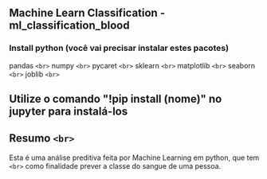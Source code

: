## Machine Learn Classification - ml_classification_blood

### Install python (você vai precisar instalar estes pacotes)

pandas `<br>`
numpy `<br>`
pycaret `<br>`
sklearn `<br>`
matplotlib `<br>`
seaborn `<br>`
joblib `<br>`

## Utilize o comando "!pip install (nome)" no jupyter para instalá-los

## Resumo `<br>`

Esta é uma análise preditiva feita por Machine Learning em python, que tem `<br>`
como finalidade prever a classe do sangue de uma pessoa.
